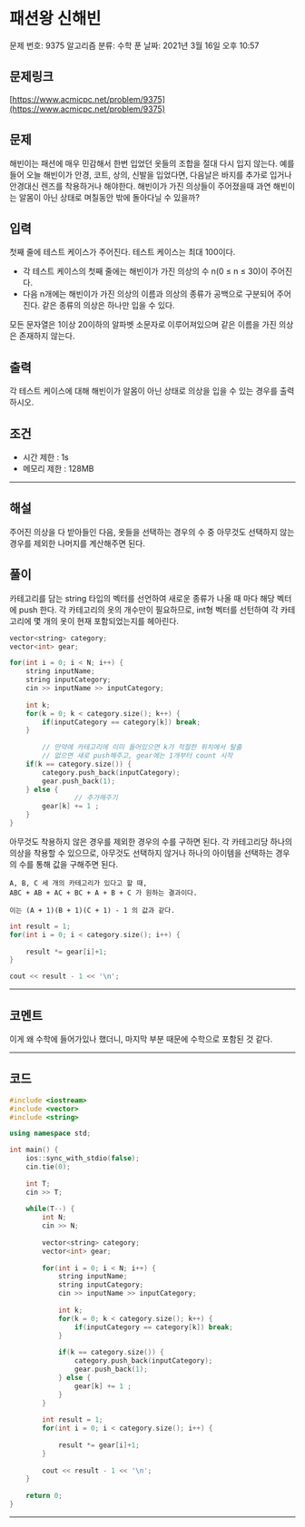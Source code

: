 # 패션왕 신해빈

문제 번호: 9375
알고리즘 분류: 수학
푼 날짜: 2021년 3월 16일 오후 10:57

## 문제링크

[https://www.acmicpc.net/problem/9375](https://www.acmicpc.net/problem/9375)

## 문제

해빈이는 패션에 매우 민감해서 한번 입었던 옷들의 조합을 절대 다시 입지 않는다. 예를 들어 오늘 해빈이가 안경, 코트, 상의, 신발을 입었다면, 다음날은 바지를 추가로 입거나 안경대신 렌즈를 착용하거나 해야한다. 해빈이가 가진 의상들이 주어졌을때 과연 해빈이는 알몸이 아닌 상태로 며칠동안 밖에 돌아다닐 수 있을까?

## 입력

첫째 줄에 테스트 케이스가 주어진다. 테스트 케이스는 최대 100이다.

- 각 테스트 케이스의 첫째 줄에는 해빈이가 가진 의상의 수 n(0 ≤ n ≤ 30)이 주어진다.
- 다음 n개에는 해빈이가 가진 의상의 이름과 의상의 종류가 공백으로 구분되어 주어진다. 같은 종류의 의상은 하나만 입을 수 있다.

모든 문자열은 1이상 20이하의 알파벳 소문자로 이루어져있으며 같은 이름을 가진 의상은 존재하지 않는다.

## 출력

각 테스트 케이스에 대해 해빈이가 알몸이 아닌 상태로 의상을 입을 수 있는 경우를 출력하시오.

## 조건

- 시간 제한 : 1s
- 메모리 제한 : 128MB

---

## 해설

주어진 의상을 다 받아들인 다음, 옷들을 선택하는 경우의 수 중 아무것도 선택하지 않는 경우를 제외한 나머지를 계산해주면 된다.

## 풀이

카테고리를 담는 string 타입의 벡터를 선언하여 새로운 종류가 나올 때 마다 해당 벡터에 push 한다. 각 카테고리의 옷의 개수만이 필요하므로, int형 벡터를 선턴하여 각 카테고리에 몇 개의 옷이 현재 포함되었는지를 헤아린다.

```cpp
vector<string> category;
vector<int> gear; 

for(int i = 0; i < N; i++) {
    string inputName;
    string inputCategory;
    cin >> inputName >> inputCategory;
    
    int k;
    for(k = 0; k < category.size(); k++) {
        if(inputCategory == category[k]) break;
    }
    
		// 만약에 카테고리에 이미 들어있으면 k가 적절한 위치에서 탈출
		// 없으면 새로 push해주고, gear에는 1개부터 count 시작
    if(k == category.size()) {
        category.push_back(inputCategory);
        gear.push_back(1);
    } else {
				// 추가해주기
        gear[k] += 1 ;
    }
}
```

아무것도 착용하지 않은 경우를 제외한 경우의 수를 구하면 된다. 각 카테고리당 하나의 의상을 착용할 수 있으므로, 아무것도 선택하지 않거나 하나의 아이템을 선택하는 경우의 수를 통해 값을 구해주면 된다.

```
A, B, C 세 개의 카테고리가 있다고 할 때,
ABC + AB + AC + BC + A + B + C 가 원하는 결과이다.

이는 (A + 1)(B + 1)(C + 1) - 1 의 값과 같다.
```

```cpp
int result = 1;
for(int i = 0; i < category.size(); i++) {
    
    result *= gear[i]+1;
}

cout << result - 1 << '\n';
```

---

## 코멘트

이게 왜 수학에 들어가있나 했더니, 마지막 부분 때문에 수학으로 포함된 것 같다.

---

## 코드

```cpp
#include <iostream>
#include <vector>
#include <string>

using namespace std;

int main() {
    ios::sync_with_stdio(false);
    cin.tie(0);
    
    int T;
    cin >> T;
    
    while(T--) {
        int N;
        cin >> N;
        
        vector<string> category;
        vector<int> gear; 
        
        for(int i = 0; i < N; i++) {
            string inputName;
            string inputCategory;
            cin >> inputName >> inputCategory;
            
            int k;
            for(k = 0; k < category.size(); k++) {
                if(inputCategory == category[k]) break;
            }
            
            if(k == category.size()) {
                category.push_back(inputCategory);
                gear.push_back(1);
            } else {
                gear[k] += 1 ;
            }
        }
        
        int result = 1;
        for(int i = 0; i < category.size(); i++) {
            
            result *= gear[i]+1;
        }
        
        cout << result - 1 << '\n';
    }
      
    return 0;
}
```

---